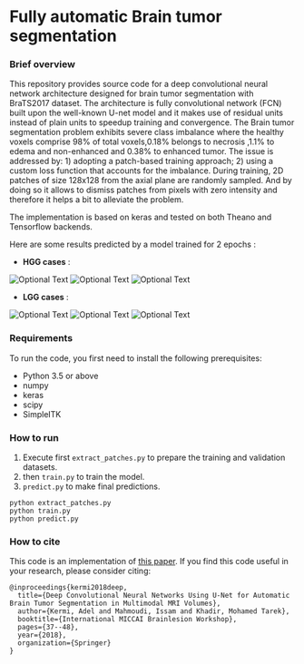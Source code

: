 # Fully automatic Brain tumor segmentation

### Brief overview

This repository provides source code for a deep convolutional neural network architecture designed for brain tumor segmentation with BraTS2017 dataset. 
The architecture is fully convolutional network (FCN) built upon the well-known U-net model and it makes use of residual units instead of plain units to speedup training and convergence.
The Brain tumor segmentation problem exhibits severe class imbalance where the healthy voxels comprise 98% of total voxels,0.18% belongs to necrosis ,1.1% to edema and non-enhanced and 0.38% to enhanced tumor. 
The issue is addressed by: 1) adopting a patch-based training approach; 2) using a custom loss function that accounts for the imbalance. 
During training, 2D patches of size 128x128 from the axial plane are randomly sampled. And by doing so it allows to dismiss patches from pixels with zero intensity and therefore it helps a bit to alleviate the problem.

The implementation is based on keras and tested on both Theano and Tensorflow backends.

Here are some results predicted by a model trained for 2 epochs :

*   **HGG cases** :

![Optional Text](../master/docs/images/HGG-Brats17_2013_7_1-111.png)
![Optional Text](../master/docs/images/HGG-Brats17_CBICA_ASV_1-88.png)
![Optional Text](../master/docs/images/HGG-Brats17_TCIA_186_1-90.png)

*   **LGG cases** :

![Optional Text](../master/docs/images/LGG-Brats17_TCIA_202_1-70.png)
![Optional Text](../master/docs/images/LGG-Brats17_2013_24_1-91.png)
![Optional Text](../master/docs/images/LGG-Brats17_TCIA_462_1-97.png)

### Requirements

To run the code, you first need to install the following prerequisites: 

* Python 3.5 or above
* numpy
* keras
* scipy
* SimpleITK

### How to run

1. Execute first `extract_patches.py` to prepare the training and validation datasets.
2. then `train.py` to train the model.
3. `predict.py` to make final predictions.

```
python extract_patches.py
python train.py
python predict.py
```
### How to cite 

This code is an implementation of [this paper](https://link.springer.com/chapter/10.1007/978-3-030-11726-9_4). If you find this code useful in your research, please consider citing: 

```
@inproceedings{kermi2018deep,
  title={Deep Convolutional Neural Networks Using U-Net for Automatic Brain Tumor Segmentation in Multimodal MRI Volumes},
  author={Kermi, Adel and Mahmoudi, Issam and Khadir, Mohamed Tarek},
  booktitle={International MICCAI Brainlesion Workshop},
  pages={37--48},
  year={2018},
  organization={Springer}
}
```
